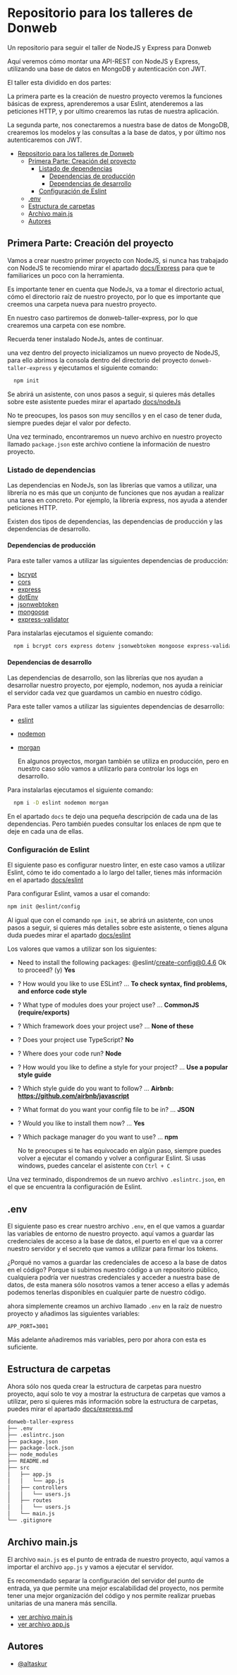 
# Repositorio para los talleres de Donweb

Un repositorio para seguir el taller de NodeJS y Express para Donweb

Aquí veremos cómo montar una API-REST con NodeJS y Express, utilizando una base de datos en MongoDB y autenticación con JWT.

El taller esta dividido en dos partes:

La primera parte es la creación de nuestro proyecto veremos la funciones básicas de express, aprenderemos a usar Eslint, atenderemos a las peticiones HTTP, y por ultimo crearemos las rutas de nuestra aplicación.

La segunda parte, nos conectaremos a nuestra base de datos de MongoDB,
crearemos los modelos y las consultas a la base de datos, y por último nos autenticaremos con JWT.

- [Repositorio para los talleres de Donweb](#repositorio-para-los-talleres-de-donweb)
  - [Primera Parte: Creación del proyecto](#primera-parte-creación-del-proyecto)
    - [Listado de dependencias](#listado-de-dependencias)
      - [Dependencias de producción](#dependencias-de-producción)
      - [Dependencias de desarrollo](#dependencias-de-desarrollo)
    - [Configuración de Eslint](#configuración-de-eslint)
  - [.env](#env)
  - [Estructura de carpetas](#estructura-de-carpetas)
  - [Archivo main.js](#archivo-mainjs)
  - [Autores](#autores)

## Primera Parte: Creación del proyecto

Vamos a crear nuestro primer proyecto con NodeJS, si nunca has trabajado con NodeJS te recomiendo mirar
el apartado [docs/Express](./docs/express.md) para que te familiarices un poco con la herramienta.

Es importante tener en cuenta que NodeJs, va a tomar el directorio actual, cómo el directorio raíz de nuestro proyecto, por lo que es importante que creemos una carpeta nueva para nuestro proyecto.

En nuestro caso partiremos de donweb-taller-express, por lo que crearemos una carpeta con ese nombre.

  Recuerda tener instalado NodeJs, antes de continuar.

una vez dentro del proyecto inicializamos un nuevo proyecto de NodeJS, para ello abrimos la consola dentro del directorio del proyecto ``donweb-taller-express`` y ejecutamos el siguiente comando:

```bash
  npm init
```

Se abrirá un asistente, con unos pasos a seguir, si quieres más detalles sobre este asistente puedes mirar el apartado [docs/nodeJs](./docs/nodeJs.md)

  No te preocupes, los pasos son muy sencillos y en el caso de tener duda, siempre puedes dejar el valor por defecto.

Una vez terminado, encontraremos un nuevo archivo en nuestro proyecto llamado ``package.json``
este archivo contiene la información de nuestro proyecto.

### Listado de dependencias

Las dependencias en NodeJs, son las librerías que vamos a utilizar, una librería no es más que un conjunto de funciones que nos ayudan a realizar una tarea en concreto. Por ejemplo, la librería express, nos ayuda a atender peticiones HTTP.

Existen dos tipos de dependencias, las dependencias de producción y las dependencias de desarrollo.

#### Dependencias de producción

Para este taller vamos a utilizar las siguientes dependencias de producción:

- [bcrypt](./docs/bcrypt.md)
- [cors](https://www.npmjs.com/package/cors)
- [express](./docs/express.md)
- [dotEnv](https://www.npmjs.com/package/dotenv)
- [jsonwebtoken](https://www.npmjs.com/package/jsonwebtoken)
- [mongoose](https://npmjs.com/package/mongoose)
- [express-validator](https://www.npmjs.com/package/express-validator)

Para instalarlas ejecutamos el siguiente comando:

```bash
  npm i bcrypt cors express dotenv jsonwebtoken mongoose express-validator
```

#### Dependencias de desarrollo

Las dependencias de desarrollo, son las librerías que nos ayudan a desarrollar nuestro proyecto, por ejemplo, nodemon, nos ayuda a reiniciar el servidor cada vez que guardamos un cambio en nuestro código.

Para este taller vamos a utilizar las siguientes dependencias de desarrollo:

- [eslint](./docs/eslint.md)
- [nodemon](./docs/nodemon.md)
- [morgan](./docs/morgan.md)

  En algunos proyectos, morgan también se utiliza en producción, pero en nuestro caso sólo vamos a utilizarlo para controlar los logs en desarrollo.

Para instalarlas ejecutamos el siguiente comando:

```bash
  npm i -D eslint nodemon morgan
```

En el apartado `docs` te dejo una pequeña descripción de cada una de las dependencias. Pero también puedes consultar los enlaces de npm que te deje en cada una de ellas.

### Configuración de Eslint

El siguiente paso es configurar nuestro linter, en este caso vamos a utilizar Eslint, cómo te ido comentado a lo largo del taller, tienes más información en el apartado [docs/eslint](./docs/eslint.md)

Para configurar Eslint, vamos a usar el comando:

```bash
npm init @eslint/config
```

Al igual que con el comando `npm init`, se abrirá un asistente, con unos pasos a seguir, si quieres más detalles sobre este asistente, o tienes alguna duda puedes mirar el apartado [docs/eslint](./docs/eslint.md)

Los valores que vamos a utilizar son los siguientes:

- Need to install the following packages: @eslint/create-config@0.4.6 Ok to proceed? (y) **Yes**
- ? How would you like to use ESLint? ...  **To check syntax, find problems, and enforce code style**
- ? What type of modules does your project use? ... **CommonJS (require/exports)**
- ? Which framework does your project use? ... **None of these**
- ? Does your project use TypeScript? **No**
- ? Where does your code run?  **Node**
- ? How would you like to define a style for your project? ... **Use a popular style guide**
- ? Which style guide do you want to follow? ... **Airbnb: <https://github.com/airbnb/javascript>**
- ? What format do you want your config file to be in? ... **JSON**
- ? Would you like to install them now? ... **Yes**
- ? Which package manager do you want to use? ...  **npm**

  No te preocupes si te has equivocado en algún paso, siempre puedes volver a ejecutar el comando y volver a configurar Eslint. Si usas windows, puedes cancelar el asistente con `Ctrl + C`

Una vez terminado, dispondremos de un nuevo archivo `.eslintrc.json`, en el que se encuentra la configuración de Eslint.

## .env

El siguiente paso es crear nuestro archivo `.env`, en el que vamos a guardar las variables de entorno de nuestro proyecto. aquí vamos a guardar las credenciales de acceso a la base de datos, el puerto en el que va a correr nuestro servidor y el secreto que vamos a utilizar para firmar los tokens.

¿Porqué no vamos a guardar las credenciales de acceso a la base de datos en el código?
Porque si subimos nuestro código a un repositorio público, cualquiera podría ver nuestras credenciales y acceder a nuestra base de datos, de esta manera sólo nosotros vamos a tener acceso a ellas y además podemos tenerlas disponibles en cualquier parte de nuestro código.

ahora simplemente creamos un archivo llamado `.env` en la raíz de nuestro proyecto y añadimos las siguientes variables:

```env
APP_PORT=3001
```

Más adelante añadiremos más variables, pero por ahora con esta es suficiente.

## Estructura de carpetas

Ahora sólo nos queda crear la estructura de carpetas para nuestro proyecto, aquí solo te voy a mostrar la estructura de carpetas que vamos a utilizar, pero si quieres más información sobre la estructura de carpetas, puedes mirar el apartado [docs/express.md](./docs/express.md)

```bash
donweb-taller-express
├── .env
├── .eslintrc.json
├── package.json
├── package-lock.json
├── node_modules
├── README.md
├── src
│   ├── app.js
│   │   └── app.js
│   ├── controllers
│   │   └── users.js
│   ├── routes
│   │   └── users.js
│   └── main.js
└── .gitignore
```

## Archivo main.js

El archivo `main.js` es el punto de entrada de nuestro proyecto, aquí vamos a importar el archivo `app.js` y vamos a ejecutar el servidor.

Es recomendado separar la configuración del servidor del punto de entrada, ya que permite una mejor escalabilidad del proyecto, nos permite tener una mejor organización del código y nos permite realizar pruebas unitarias de una manera más sencilla.

- [ver archivo main.js](./src/main.js)
- [ver archivo app.js](./src/app.js)

## Autores

- [@altaskur](https://github.com/altaskur)
